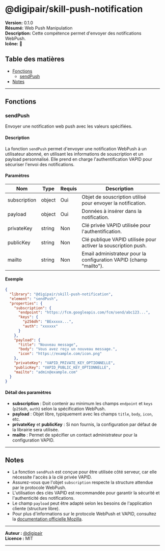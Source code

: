 # @digipair/skill-push-notification

**Version:** 0.1.0  
**Résumé:** Web Push Manipulation  
**Description:** Cette compétence permet d'envoyer des notifications WebPush.  
**Icône:** 📕  

## Table des matières

- [Fonctions](#fonctions)
  - [sendPush](#sendpush)
- [Notes](#notes)

---

## Fonctions

### sendPush

Envoyer une notification web push avec les valeurs spécifiées.

#### Description

La fonction `sendPush` permet d'envoyer une notification WebPush à un utilisateur abonné, en utilisant les informations de souscription et un payload personnalisé. Elle prend en charge l'authentification VAPID pour sécuriser l'envoi des notifications.

#### Paramètres

| Nom          | Type   | Requis | Description                                                                 |
|--------------|--------|--------|-----------------------------------------------------------------------------|
| subscription | object | Oui    | Objet de souscription utilisé pour envoyer la notification.                  |
| payload      | object | Oui    | Données à insérer dans la notification.                                     |
| privateKey   | string | Non    | Clé privée VAPID utilisée pour l'authentification.                          |
| publicKey    | string | Non    | Clé publique VAPID utilisée pour activer la souscription push.              |
| mailto       | string | Non    | Email administrateur pour la configuration VAPID (champ "mailto").          |

#### Exemple

```json
{
  "library": "@digipair/skill-push-notification",
  "element": "sendPush",
  "properties": {
    "subscription": {
      "endpoint": "https://fcm.googleapis.com/fcm/send/abc123...",
      "keys": {
        "p256dh": "BExxxxx...",
        "auth": "xxxxxx"
      }
    },
    "payload": {
      "title": "Nouveau message",
      "body": "Vous avez reçu un nouveau message.",
      "icon": "https://example.com/icon.png"
    },
    "privateKey": "VAPID_PRIVATE_KEY_OPTIONNELLE",
    "publicKey": "VAPID_PUBLIC_KEY_OPTIONNELLE",
    "mailto": "admin@example.com"
  }
}
```

#### Détail des paramètres

- **subscription** : Doit contenir au minimum les champs `endpoint` et `keys` (`p256dh`, `auth`) selon la spécification WebPush.
- **payload** : Objet libre, typiquement avec les champs `title`, `body`, `icon`, etc.
- **privateKey** et **publicKey** : Si non fournis, la configuration par défaut de la librairie sera utilisée.
- **mailto** : Permet de spécifier un contact administrateur pour la configuration VAPID.

---

## Notes

- La fonction `sendPush` est conçue pour être utilisée côté serveur, car elle nécessite l'accès à la clé privée VAPID.
- Assurez-vous que l'objet `subscription` respecte la structure attendue par le protocole WebPush.
- L'utilisation des clés VAPID est recommandée pour garantir la sécurité et l'authenticité des notifications.
- Le champ `payload` peut être adapté selon les besoins de l'application cliente (structure libre).
- Pour plus d'informations sur le protocole WebPush et VAPID, consultez la [documentation officielle Mozilla](https://developer.mozilla.org/fr/docs/Web/API/Push_API).

---

**Auteur :** [@digipair](https://github.com/digipair)  
**Licence :** MIT

---